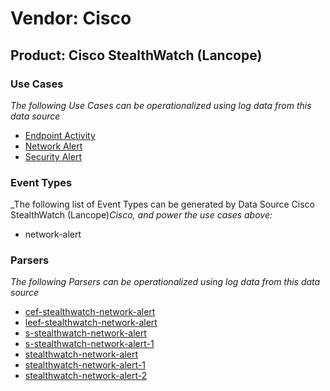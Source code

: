 Vendor: Cisco
=============
Product: Cisco StealthWatch (Lancope)
-------------------------------------

### Use Cases

_The following Use Cases can be operationalized using log data from this data source_

* [Endpoint Activity](../UseCases/usecase_endpoint_activity.md)
* [Network Alert](../UseCases/usecase_network_alert.md)
* [Security Alert](../UseCases/usecase_security_alert.md)


### Event Types

_The following list of Event Types can be generated by Data Source Cisco StealthWatch (Lancope)_Cisco, and power the use cases above:_

- network-alert


### Parsers

_The following Parsers can be operationalized using log data from this data source_

* [cef-stealthwatch-network-alert](../Parsers/parserContent_cef-stealthwatch-network-alert.md)
* [leef-stealthwatch-network-alert](../Parsers/parserContent_leef-stealthwatch-network-alert.md)
* [s-stealthwatch-network-alert](../Parsers/parserContent_s-stealthwatch-network-alert.md)
* [s-stealthwatch-network-alert-1](../Parsers/parserContent_s-stealthwatch-network-alert-1.md)
* [stealthwatch-network-alert](../Parsers/parserContent_stealthwatch-network-alert.md)
* [stealthwatch-network-alert-1](../Parsers/parserContent_stealthwatch-network-alert-1.md)
* [stealthwatch-network-alert-2](../Parsers/parserContent_stealthwatch-network-alert-2.md)
